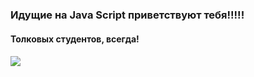 <p><h3>Идущие на Java Script приветствуют тебя!!!!!</h3></p>
<p><h4>Толковых студентов, всегда!<h4></p>
<img src="https://encrypted-tbn0.gstatic.com/images?q=tbn:ANd9GcSku18vD4Zn0Qlv8ZGnRLp3Ld3V973UXwvxOILbjMX0EkkzYPST"></img>
